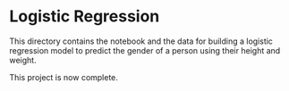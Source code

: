 # Logistic Regression

This directory contains the notebook and the data for building a logistic regression model to predict the gender of a person using their height and weight.

This project is now complete.
